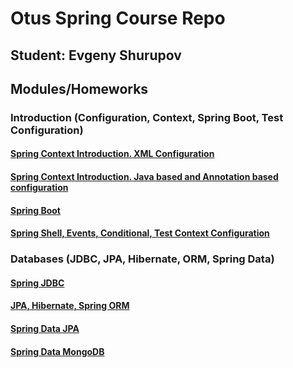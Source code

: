 # Otus Spring Course Repo

## Student: Evgeny Shurupov

## Modules/Homeworks

### Introduction (Configuration, Context, Spring Boot, Test Configuration)

#### [Spring Context Introduction. XML Configuration](01-introduction-xml-configuration)

#### [Spring Context Introduction. Java based and Annotation based configuration](02-introduction-java-annotation-configuration)

#### [Spring Boot](03-spring-boot)

#### [Spring Shell, Events, Conditional, Test Context Configuration](05-spring-shell)

### Databases (JDBC, JPA, Hibernate, ORM, Spring Data)

#### [Spring JDBC](07-spring-jdbc)

#### [JPA, Hibernate, Spring ORM](09-jpa-hibernate-spring-orm)

#### [Spring Data JPA](11-spring-data-jpa)

#### [Spring Data MongoDB](13-spring-data-mongodb)


